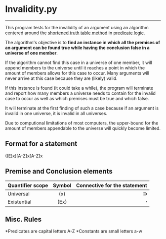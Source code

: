 # Invalidity.py
----------------

This program tests for the invalidity of an argument using an algorithm centered around the [shortened truth table method](http://ocw.mit.edu/courses/linguistics-and-philosophy/24-241-logic-i-fall-2005/readings/chp08.pdf) in [predicate logic](http://en.wikipedia.org/wiki/Predicate_logic).

The algorithm's objective is to **find an instance in which all the premises of an 
argument can be found true while having the conclusion false in a universe of one member**.

If the algorithm cannot find this case in a universe of one member, it will append members to the universe until it reaches a point in which the amount of members allows for this case to occur. Many arguments will never arrive at this case because they are (likely) valid.

If this instance is found (it could take a while), the program will terminate and report how many members a universe needs to contain for the invalid case to occur as well as which premises must be true and which false.

It will terminate at the first finding of such a case because if an argument is invalid in one universe, it is invalid in all universes. 

Due to computional limitations of most computers, the upper-bound for the amount of members
appendable to the universe will quickly become limited.

## Format for a statement

((E)x)[A-Z]x[A-Z]x


## Premise and Conclusion elements

| Quantifier scope		| Symbol	| Connective for the statement |	
| ----------------------|:---------:|-----------------------------:|
| Universal				|	(x)		|	**&sup;**				   |
| Existential			|	(Ex)	|	**&sdot;**                 |


## Misc. Rules

*Predicates are capital letters A-Z
*Constants are small letters a-w